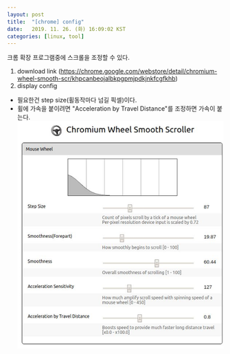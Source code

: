 ```yaml
---
layout: post
title:  "[chrome] config"
date:   2019. 11. 26. (화) 16:09:02 KST
categories: [linux, tool]
---
```


크롬 확장 프로그램중에 스크롤을 조정할 수 있다.

1. download link
(https://chrome.google.com/webstore/detail/chromium-wheel-smooth-scr/khpcanbeojalbkpgpmjpdkjnkfcgfkhb)
1. display config
- 필요한건 step size(휠동작마다 넘길 픽셀)이다. 
- 휠에 가속을 붙이려면 "Acceleration by Travel Distance"를 조정하면 가속이 붙는다.
![this is wheel smooth](https://github.com/seoulcode/seoulcode.github.io/blob/master/image/2019-11-26-wheel-smooth-scroller-config.jpg?raw=true "wheel smooth scroller config2")
